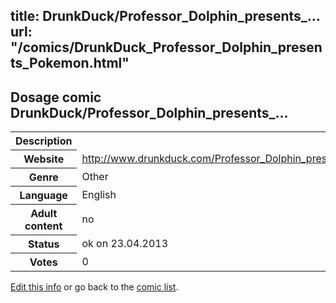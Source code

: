 title: DrunkDuck/Professor_Dolphin_presents_...
url: "/comics/DrunkDuck_Professor_Dolphin_presents_Pokemon.html"
---
Dosage comic DrunkDuck/Professor_Dolphin_presents_...
-----------------------------------------

<table class="comicinfo">
<tr>
<th>Description</th><td></td>
</tr>
<tr>
<th>Website</th><td><a href="http://www.drunkduck.com/Professor_Dolphin_presents_Pokemon/">http://www.drunkduck.com/Professor_Dolphin_presents_Pokemon/</a></td>
</tr>
<tr>
<th>Genre</th><td>Other</td>
</tr>
<tr>
<th>Language</th><td>English</td>
</tr>
<tr>
<th>Adult content</th><td>no</td>
</tr>
<tr>
<th>Status</th><td>ok on 23.04.2013</td>
</tr>
<tr>
<th>Votes</th><td>0</div></td>
</tr>
</table>

[Edit this info](/comics/DrunkDuck_Professor_Dolphin_presents_Pokemon_edit.html) or go back to the [comic list](../comic-index.html).
